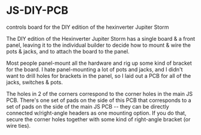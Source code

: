 # JS-DIY-PCB
controls board for the DIY edition of the hexinverter Jupiter Storm

The DIY edition of the Hexinverter Jupiter Storm has a single board & a front panel, leaving it to the individual builder to decide how to mount & wire the pots & jacks, and to attach the board to the panel.

Most people panel-mount all the hardware and rig up some kind of bracket for the board. I hate panel-mounting a lot of pots and jacks, and I didn't want to drill holes for brackets in the panel, so I laid out a PCB for all of the jacks, switches & pots.

The holes in 2 of the corners correspond to the corner holes in the main JS PCB. There's one set of pads on the side of this PCB that corresponds to a set of pads on the side of the main JS PCB -- they can be directly connected w/right-angle headers as one mounting option. If you do that, secure the corner holes together with some kind of right-angle bracket (or wire ties).
